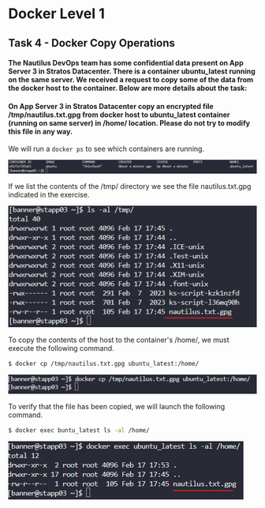 # Docker Level 1

## Task 4 - Docker Copy Operations

#### The Nautilus DevOps team has some confidential data present on App Server 3 in Stratos Datacenter. There is a container ubuntu_latest running on the same server. We received a request to copy some of the data from the docker host to the container. Below are more details about the task:

#### On App Server 3 in Stratos Datacenter copy an encrypted file /tmp/nautilus.txt.gpg from docker host to ubuntu_latest container (running on same server) in /home/ location. Please do not try to modify this file in any way.

We will run a `docker ps` to see which containers are running.

![docker ps command](/img/DOCKER/DockerL01/Task04_01_docker_ps.png)

If we list the contents of the /tmp/ directory we see the file nautilus.txt.gpg indicated in the exercise.

![ls command](/img/DOCKER/DockerL01/Task04_02_ls.png)

To copy the contents of the host to the container's /home/, we must execute the following command.

```bash
$ docker cp /tmp/nautilus.txt.gpg ubuntu_latest:/home/
```

![docker cp command](/img/DOCKER/DockerL01/Task04_03_docker_cp.png)

To verify that the file has been copied, we will launch the following command.

```bash
$ docker exec buntu_latest ls -al /home/
```

![docker exec command](/img/DOCKER/DockerL01/Task04_04_docker_exec.png)
